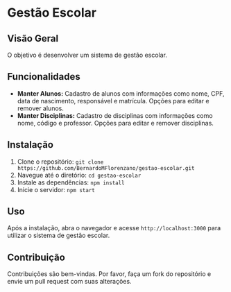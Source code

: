 # Gestão Escolar

## Visão Geral

O objetivo é desenvolver um sistema de gestão escolar.

## Funcionalidades

- **Manter Alunos:** Cadastro de alunos com informações como nome, CPF, data de nascimento, responsável e matrícula. Opções para editar e remover alunos.
- **Manter Disciplinas:** Cadastro de disciplinas com informações como nome, código e professor. Opções para editar e remover disciplinas.

## Instalação

1. Clone o repositório: `git clone https://github.com/BernardoMFlorenzano/gestao-escolar.git`
2. Navegue até o diretório: `cd gestao-escolar`
3. Instale as dependências: `npm install`
4. Inicie o servidor: `npm start`

## Uso

Após a instalação, abra o navegador e acesse `http://localhost:3000` para utilizar o sistema de gestão escolar.

## Contribuição

Contribuições são bem-vindas. Por favor, faça um fork do repositório e envie um pull request com suas alterações.
